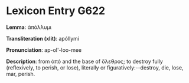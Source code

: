 # Lexicon Entry G622

**Lemma**: ἀπόλλυμι

**Transliteration (xlit)**: apóllymi

**Pronunciation**: ap-ol'-loo-mee

**Description**:
from ἀπό and the base of ὄλεθρος; to destroy fully (reflexively, to perish, or lose), literally or figuratively:--destroy, die, lose, mar, perish.
